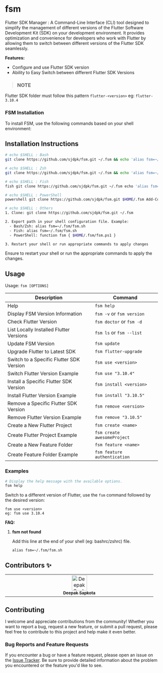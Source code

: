 # fsm

Flutter SDK Manager : A Command-Line Interface (CLI) tool designed to simplify the management of different versions of the Flutter Software Development Kit (SDK) on your development environment. It provides optimization and convenience for developers who work with Flutter by allowing them to switch between different versions of the Flutter SDK seamlessly.

**Features:**

- Configure and use Flutter SDK version
- Ability to Easy Switch between different Flutter SDK Versions 


> ### **NOTE**
Flutter SDK folder must follow this pattern
`flutter-<version>`
eg:  ```flutter-3.10.4```

### FSM Installation

To install FSM, use the following commands based on your shell environment:

## Installation Instructions

```bash
# echo $SHELL : Bash
git clone https://github.com/sjdpk/fsm.git ~/.fsm && echo 'alias fsm=~/.fsm/fsm.sh' >> ~/.bashrc && source ~/.bashrc
```
```bash
# echo $SHELL : Zsh
git clone https://github.com/sjdpk/fsm.git ~/.fsm && echo 'alias fsm=~/.fsm/fsm.sh' >> ~/.zshrc && source ~/.zshrc
```
```bash
# echo $SHELL : Fish
fish git clone https://github.com/sjdpk/fsm.git ~/.fsm echo 'alias fsm=~/.fsm/fsm.sh' >> ~/.config/fish/config.fish source ~/.config/fish/config.fish
```
```bash
# echo $SHELL : PowerShell
powershell git clone https://github.com/sjdpk/fsm.git $HOME/.fsm Add-Content $PROFILE.CurrentUserAllHosts "`nfunction fsm { $HOME/.fsm/fsm.ps1 }"
```
```bash
# echo $SHELL : Others
1. Clone: git clone https://github.com/sjdpk/fsm.git ~/.fsm

2. Export path in your shell configuration file. Example:
  - Bash/Zsh: alias fsm=~/.fsm/fsm.sh
  - Fish: alias fsm=~/.fsm/fsm.sh
  - PowerShell: function fsm { $HOME/.fsm/fsm.ps1 }

3. Restart your shell or run appropriate commands to apply changes
```


Ensure to restart your shell or run the appropriate commands to apply the changes.


## Usage
Usage: `fsm [OPTIONS]`

| Description                                | Command                      |
| ------------------------------------------ | ---------------------------- |
| Help                                       | `fsm help`                   |
| Display FSM Version Information            | `fsm -v` or `fsm version`    |
| Check Flutter Version                      | `fsm doctor` or `fsm -d`     |
| List Locally Installed Flutter Versions    | `fsm ls` or `fsm --list`     |
| Update FSM Version                         | `fsm update`                 |
| Upgrade Flutter to Latest SDK              | `fsm flutter-upgrade`        |
| Switch to a Specific Flutter SDK Version   | `fsm use <version>`          |
| Switch Flutter Version Example             | `fsm use "3.10.4"`           |
| Install a Specific Flutter SDK Version     | `fsm install <version>`      |
| Install Flutter Version Example            | `fsm install "3.10.5"`       |
| Remove a Specific Flutter SDK Version      | `fsm remove <version>`      |
| Remove Flutter Version Example             | `fsm remove "3.10.5"`       |
| Create a New Flutter Project               | `fsm create <name>`          |
| Create Flutter Project Example             | `fsm create awesomeProject`  |
| Create a New Feature Folder                | `fsm feature <name>`         |
| Create Feature Folder Example              | `fsm feature authentication` |

### Examples
```bash
# Display the help message with the available options.
fsm help
```


Switch to a different version of Flutter, use the `fsm` command followed by the desired version:

```
fsm use <version>
eg: fsm use 3.10.4
```

**FAQ:**

1. **fsm not found**
   
	Add this line at the end of your shell (eg: bashrc/zshrc) file.

	`alias fsm=~/.fsm/fsm.sh`

## Contributors ✨

<!-- ALL-CONTRIBUTORS-LIST:START - Do not remove or modify this section -->
<!-- prettier-ignore-start -->
<!-- markdownlint-disable -->
<table>
  <tbody>
    <tr>
      <td align="center" valign="top" width="25%"><a href="https://github.com/sjdpk"><img src="https://avatars.githubusercontent.com/sjdpk?v=4?s=50" width="50px;" alt="Deepak Sapkota"/><br /><sub><b>Deepak Sapkota</b></sub></a><br /></td>
    </tr>
  </tbody>
</table>

## Contributing

I welcome and appreciate contributions from the community! Whether you want to report a bug, request a new feature, or submit a pull request, please feel free to contribute to this project and help make it even better.
 


### Bug Reports and Feature Requests

If you encounter a bug or have a feature request, please open an issue on the [Issue Tracker](https://github.com/sjdpk/fsm/issues). Be sure to provide detailed information about the problem you encountered or the feature you'd like to see.
